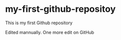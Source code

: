 # my-first-github-repositoy
This is my first Github repository

Edited mannually. One more edit on GitHub

